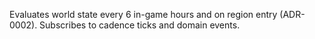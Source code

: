 Evaluates world state every 6 in-game hours and on region entry (ADR-0002).
Subscribes to cadence ticks and domain events.
